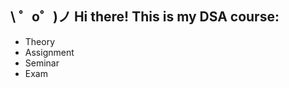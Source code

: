 \ ゜o゜)ノ Hi there! This is my DSA course:
-----------------------------------------------
 * Theory
 * Assignment
 * Seminar
 * Exam
